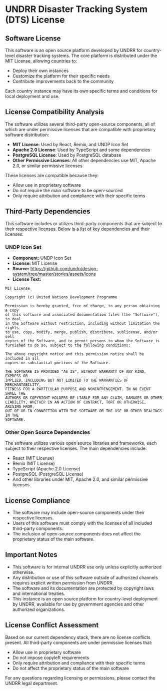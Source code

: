 # UNDRR Disaster Tracking System (DTS) License

## Software License
This software is an open source platform developed by UNDRR for country-level disaster tracking systems. The core platform is distributed under the MIT License, allowing countries to:

- Deploy their own instances
- Customize the platform for their specific needs
- Contribute improvements back to the community

Each country instance may have its own specific terms and conditions for local deployment and use.

## License Compatibility Analysis
The software utilizes several third-party open-source components, all of which are under permissive licenses that are compatible with proprietary software distribution:

- **MIT License**: Used by React, Remix, and UNDP Icon Set
- **Apache 2.0 License**: Used by TypeScript and some dependencies
- **PostgreSQL License**: Used by PostgreSQL database
- **Other Permissive Licenses**: All other dependencies use MIT, Apache 2.0, or similar permissive licenses

These licenses are compatible because they:
- Allow use in proprietary software
- Do not require the main software to be open-sourced
- Only require attribution and compliance with their specific terms

## Third-Party Dependencies
This software includes or utilizes third-party components that are subject to their respective licenses. Below is a list of key dependencies and their licenses:

### UNDP Icon Set
- **Component:** UNDP Icon Set
- **License:** MIT License
- **Source:** https://github.com/undp/design-system/tree/master/stories/assets/icons
- **License Text:**
```
MIT License

Copyright (c) United Nations Development Programme

Permission is hereby granted, free of charge, to any person obtaining a copy
of this software and associated documentation files (the "Software"), to deal
in the Software without restriction, including without limitation the rights
to use, copy, modify, merge, publish, distribute, sublicense, and/or sell
copies of the Software, and to permit persons to whom the Software is
furnished to do so, subject to the following conditions:

The above copyright notice and this permission notice shall be included in all
copies or substantial portions of the Software.

THE SOFTWARE IS PROVIDED "AS IS", WITHOUT WARRANTY OF ANY KIND, EXPRESS OR
IMPLIED, INCLUDING BUT NOT LIMITED TO THE WARRANTIES OF MERCHANTABILITY,
FITNESS FOR A PARTICULAR PURPOSE AND NONINFRINGEMENT. IN NO EVENT SHALL THE
AUTHORS OR COPYRIGHT HOLDERS BE LIABLE FOR ANY CLAIM, DAMAGES OR OTHER
LIABILITY, WHETHER IN AN ACTION OF CONTRACT, TORT OR OTHERWISE, ARISING FROM,
OUT OF OR IN CONNECTION WITH THE SOFTWARE OR THE USE OR OTHER DEALINGS IN THE
SOFTWARE.
```

### Other Open Source Dependencies
The software utilizes various open source libraries and frameworks, each subject to their respective licenses. The main dependencies include:
- React (MIT License)
- Remix (MIT License)
- TypeScript (Apache 2.0 License)
- PostgreSQL (PostgreSQL License)
- And other libraries under MIT, Apache 2.0, and similar permissive licenses

## License Compliance
- The software may include open-source components under their respective licenses.
- Users of this software must comply with the licenses of all included third-party components.
- The inclusion of open-source components does not affect the proprietary status of the main software.

## Important Notes
- This software is for internal UNDRR use only unless explicitly authorized otherwise.
- Any distribution or use of this software outside of authorized channels requires explicit written permission from UNDRR.
- The software and its documentation are protected by copyright laws and international treaties.
- This instance is an open source platform for country-level deployment by UNDRR, available for use by government agencies and other authorized organizations.

## License Conflict Assessment
Based on our current dependency stack, there are no license conflicts present. All third-party components are under permissive licenses that:
- Allow use in proprietary software
- Do not impose copyleft requirements
- Only require attribution and compliance with their specific terms
- Do not affect the proprietary status of the main software

For any questions regarding licensing or permissions, please contact the UNDRR legal department.
